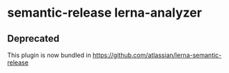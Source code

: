 # semantic-release lerna-analyzer

## Deprecated
This plugin is now bundled in https://github.com/atlassian/lerna-semantic-release

